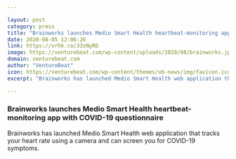 ```yaml
---

layout: post
category: press
title: "Brainworks launches Medio Smart Health heartbeat-monitoring app with COVID-19 questionnaire"
date: 2020-08-05 12:06:26
link: https://vrhk.co/33sNyRD
image: https://venturebeat.com/wp-content/uploads/2020/08/brainworks.jpg?w=1200&strip=all
domain: venturebeat.com
author: "VentureBeat"
icon: https://venturebeat.com/wp-content/themes/vb-news/img/favicon.ico
excerpt: "Brainworks has launched Medio Smart Health web application that tracks your heart rate using a camera and can screen you for COVID-19 symptoms."

---
```


### Brainworks launches Medio Smart Health heartbeat-monitoring app with COVID-19 questionnaire

Brainworks has launched Medio Smart Health web application that tracks your heart rate using a camera and can screen you for COVID-19 symptoms.